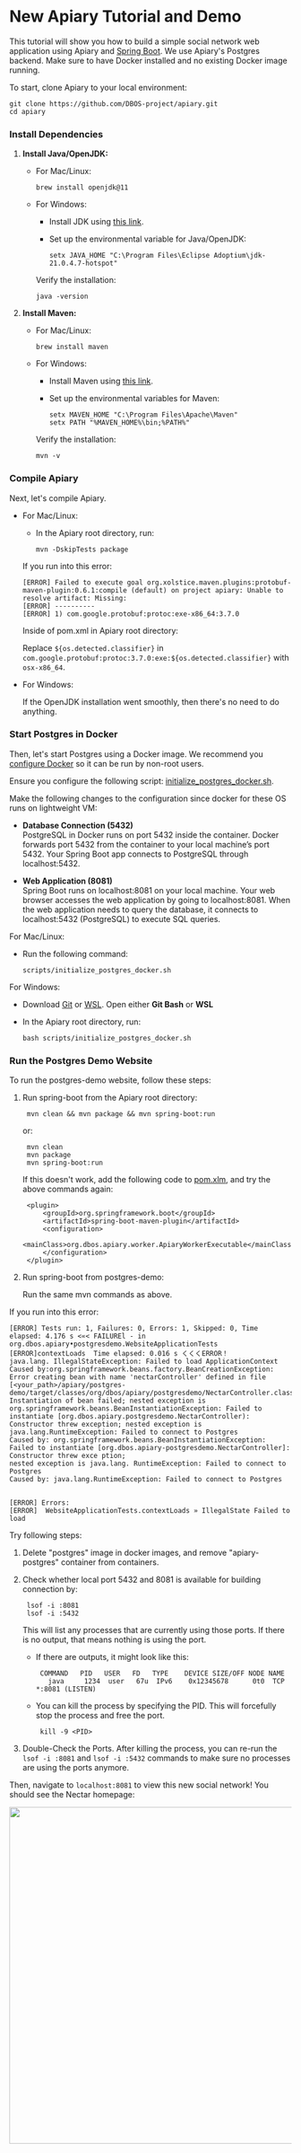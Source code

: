 # New Apiary Tutorial and Demo

This tutorial will show you how to build a simple social network web application using Apiary and [Spring Boot](https://spring.io/projects/spring-boot). We use Apiary's Postgres backend. Make sure to have Docker installed and no existing Docker image running.

To start, clone Apiary to your local environment:

    git clone https://github.com/DBOS-project/apiary.git
    cd apiary

### Install Dependencies

1. **Install Java/OpenJDK:**

    - For Mac/Linux:

          brew install openjdk@11

    - For Windows:

      - Install JDK using [this link](https://adoptium.net/).
      - Set up the environmental variable for Java/OpenJDK:
        
            setx JAVA_HOME "C:\Program Files\Eclipse Adoptium\jdk-21.0.4.7-hotspot"

      Verify the installation:

          java -version

2. **Install Maven:**

    - For Mac/Linux:

          brew install maven

    - For Windows:

      - Install Maven using [this link](https://maven.apache.org/download.cgi).
      - Set up the environmental variables for Maven:

            setx MAVEN_HOME "C:\Program Files\Apache\Maven"
            setx PATH "%MAVEN_HOME%\bin;%PATH%"

      Verify the installation:

          mvn -v

### Compile Apiary

Next, let's compile Apiary.

- For Mac/Linux:

  - In the Apiary root directory, run:

        mvn -DskipTests package

  If you run into this error:

      [ERROR] Failed to execute goal org.xolstice.maven.plugins:protobuf-maven-plugin:0.6.1:compile (default) on project apiary: Unable to resolve artifact: Missing:
      [ERROR] ----------
      [ERROR] 1) com.google.protobuf:protoc:exe-x86_64:3.7.0

  Inside of pom.xml in Apiary root directory:

  Replace `${os.detected.classifier}` in `com.google.protobuf:protoc:3.7.0:exe:${os.detected.classifier}` with `osx-x86_64`.

- For Windows:

  If the OpenJDK installation went smoothly, then there's no need to do anything.

### Start Postgres in Docker

Then, let's start Postgres using a Docker image. We recommend you [configure Docker](https://docs.docker.com/engine/install/linux-postinstall/) so it can be run by non-root users.

Ensure you configure the following script: [initialize_postgres_docker.sh](scripts/initialize_postgres_docker.sh).

Make the following changes to the configuration since docker for these OS runs on lightweight VM:

- **Database Connection (5432)**  
  PostgreSQL in Docker runs on port 5432 inside the container. Docker forwards port 5432 from the container to your local machine’s port 5432. Your Spring Boot app connects to PostgreSQL through localhost:5432.

- **Web Application (8081)**  
  Spring Boot runs on localhost:8081 on your local machine. Your web browser accesses the web application by going to localhost:8081. When the web application needs to query the database, it connects to localhost:5432 (PostgreSQL) to execute SQL queries.


For Mac/Linux:

  - Run the following command:

        scripts/initialize_postgres_docker.sh

For Windows:

  - Download [Git](https://git-scm.com/downloads) or [WSL](https://learn.microsoft.com/en-us/windows/wsl/install). Open either **Git Bash** or **WSL**
  - In the Apiary root directory, run:

        bash scripts/initialize_postgres_docker.sh


### Run the Postgres Demo Website

To run the postgres-demo website, follow these steps:


  1. Run spring-boot from the Apiary root directory:
  
          mvn clean && mvn package && mvn spring-boot:run

      or:

          mvn clean
          mvn package
          mvn spring-boot:run

      If this doesn't work, add the following code to [pom.xlm](pom.xlm), and try the above commands again:

          <plugin>
              <groupId>org.springframework.boot</groupId>
              <artifactId>spring-boot-maven-plugin</artifactId>
              <configuration>
                  <mainClass>org.dbos.apiary.worker.ApiaryWorkerExecutable</mainClass>
              </configuration>
          </plugin>
  
  2. Run spring-boot from postgres-demo:

      Run the same mvn commands as above.

  
If you run into this error:

    [ERROR] Tests run: 1, Failures: 0, Errors: 1, Skipped: 0, Time elapsed: 4.176 s <«< FAILUREl - in org.dbos.apiary•postgresdemo.WebsiteApplicationTests
    [ERROR]contextLoads  Time elapsed: 0.016 s くくくERROR！
    java.lang. IllegalStateException: Failed to load ApplicationContext
    Caused by:org.springframework.beans.factory.BeanCreationException: Error creating bean with name 'nectarController' defined in file [<your_path>/apiary/postgres-demo/target/classes/org/dbos/apiary/postgresdemo/NectarController.class]: Instantiation of bean failed; nested exception is org.springframework.beans.BeanInstantiationException: Failed to instantiate [org.dbos.apiary.postgresdemo.NectarController): Constructor threw exception; nested exception is java.lang.RuntimeException: Failed to connect to Postgres
    Caused by: org.springframework.beans.BeanInstantiationException: Failed to instantiate [org.dbos.apiary-postgresdemo.NectarController]: Constructor threw exce ption;
    nested exception is java.lang. RuntimeException: Failed to connect to Postgres
    Caused by: java.lang.RuntimeException: Failed to connect to Postgres


    [ERROR] Errors:
    [ERROR]  WebsiteApplicationTests.contextLoads » IllegalState Failed to load

Try following steps:

  1. Delete "postgres" image in docker images, and remove "apiary-postgres" container from containers. 

  2. Check whether local port 5432 and 8081 is available for building connection by:

          lsof -i :8081
          lsof -i :5432
    
     This will list any processes that are currently using those ports. If there is no output, that means nothing is using the port.
       - If there are outputs, it might look like this:
         
              COMMAND   PID   USER   FD   TYPE    DEVICE SIZE/OFF NODE NAME
                java     1234  user   67u  IPv6    0x12345678      0t0  TCP *:8081 (LISTEN)
         
       - You can kill the process by specifying the PID. This will forcefully stop the process and free the port.
         
              kill -9 <PID>
         
  3. Double-Check the Ports. After killing the process, you can re-run the ```lsof -i :8081``` and ```lsof -i :5432``` commands to make sure no processes are using the ports anymore.


Then, navigate to `localhost:8081` to view this new social network! You should see the Nectar homepage:

<img src="https://storage.googleapis.com/apiary_public/nectar_network_homepage.png" width="600">